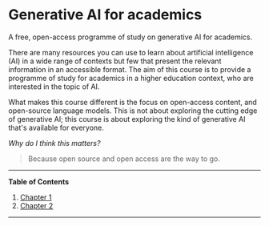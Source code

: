 # Generative AI for academics

A free, open-access programme of study on generative AI for academics.

There are many resources you can use to learn about artificial intelligence (AI) in a wide range of contexts but few that present the relevant information in an accessible format. The aim of this course is to provide a programme of study for academics in a higher education context, who are interested in the topic of AI.

What makes this course different is the focus on open-access content, and open-source language models. This is not about exploring the cutting edge of generative AI; this course is about exploring the kind of generative AI that's available for everyone.

*Why do I think this matters?*

> Because open source and open access are the way to go.

---

**Table of Contents**
1. [Chapter 1](file.md)
2. [Chapter 2](test.md)

---
